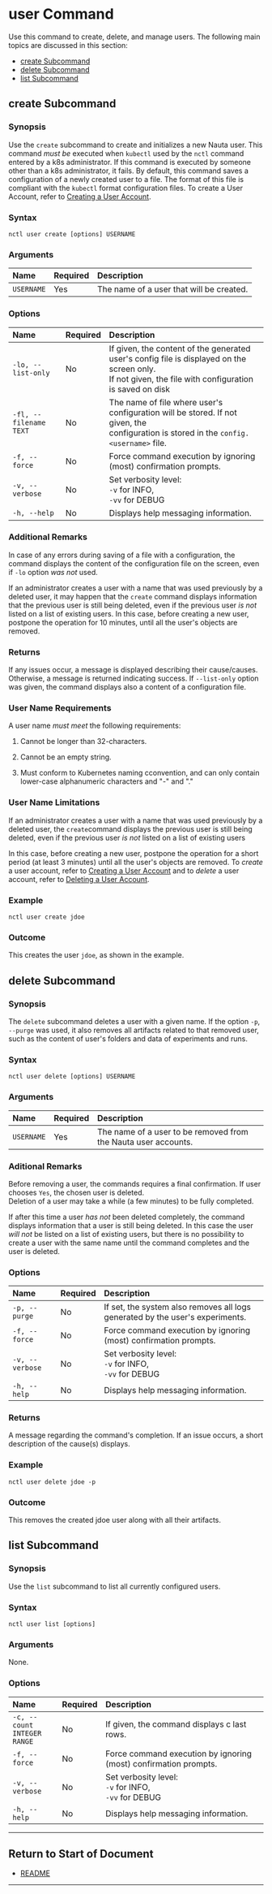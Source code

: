 # user Command

Use this command to create, delete, and manage users. The following main topics are discussed in this section: 

 - [create Subcommand](#create-subcommand)  
 - [delete Subcommand](#delete-subcommand)
 - [list Subcommand](#list-subcommand)

## create Subcommand

### Synopsis

Use the `create` subcommand to create and initializes a new Nauta user. This command _must be_ executed when `kubectl` used by the `nctl` command entered by a k8s administrator. If this command is executed by someone other than a k8s administrator, it fails. By default, this command saves a configuration of a newly created user to a file. The format of this file is compliant with the `kubectl`  format configuration files. To create a User Account, refer to [Creating a User Account](../actions/create_user.md). 

### Syntax

`nctl user create [options] USERNAME`

### Arguments

| Name | Required | Description |
|:--- |:--- |:--- |
|`USERNAME` | Yes | The name of a user that will be created.  |

### Options

| Name | Required | Description | 
|:--- |:--- |:--- |
|`-lo, --list-only` | No | If given, the content of the generated user's config file is displayed on the screen only. <br> If not given, the file with configuration is saved on disk
|`-fl, --filename` <br> `TEXT`  | No | The name of file where user's configuration will be stored. If not given, the <br> configuration is stored in the `config.<username>` file.|
|`-f, --force`| No | Force command execution by ignoring (most) confirmation prompts. |
|`-v, --verbose`| No | Set verbosity level: <br>`-v` for INFO, <br>`-vv` for DEBUG |
|`-h, --help` | No | Displays help messaging information. |

### Additional Remarks

In case of any errors during saving of a file with a configuration, the command displays the content of the configuration file on the screen, even if `-lo` option _was not_ used.  

If an administrator creates a user with a name that was used previously by a deleted user, it may happen that 
the `create` command displays information that the previous user is still being deleted, even if the previous
user _is not_ listed on a list of existing users. In this case, before creating a new user, postpone the operation for 10 minutes, until all the user's objects are removed.

### Returns

If any issues occur, a message is displayed describing their cause/causes. Otherwise, a message is returned indicating success. If `--list-only` option was given, the command displays also a content of a configuration file. 

### User Name Requirements

A user name _must meet_ the following requirements:

1. Cannot be longer than 32-characters.

2. Cannot be an empty string.

3. Must conform to Kubernetes naming cconvention, and can only contain lower-case alphanumeric characters and "-" and "."

### User Name Limitations

If an administrator creates a user with a name that was used previously by a deleted user, the `create`command displays the previous user is still being deleted, even if the previous user _is not_ listed on a list of existing users

In this case, before creating a new user, postpone the operation for a short period (at least 3 minutes) until all the user's objects are removed. To _create_ a user account, refer to [Creating a User Account](../actions/create_user.md) and to _delete_ a user account, refer to [Deleting a User Account](../actions/delete_user.md).

### Example

`nctl user create jdoe`

### Outcome 

This creates the user `jdoe`, as shown in the example.

## delete Subcommand

### Synopsis

The `delete` subcommand deletes a user with a given name. If the option `-p`, `--purge` was used, it also removes all artifacts related to that removed user, such as the content of user's folders and data of experiments and runs.

### Syntax

`nctl user delete [options] USERNAME`

### Arguments

| Name | Required | Description |
|:--- |:--- |:--- |
|`USERNAME` | Yes | The name of a user to be removed from the Nauta user accounts. |


### Aditional Remarks

Before removing a user, the commands requires a final confirmation. If user chooses `Yes`, the chosen user is deleted.  
Deletion of a user may take a while (a few minutes) to be fully completed. 

If after this time a user _has not_ been deleted completely, the command displays information that a
user is still being deleted. In this case the user _will not_ be listed on a list of existing users, but there is no
possibility to create a user with the same name until the command completes and the user is deleted.

### Options

| Name | Required | Description | 
|:--- |:--- |:--- |
|`-p, --purge` | No |  If set, the system also removes all logs generated by the user's experiments. |
|`-f, --force`| No | Force command execution by ignoring (most) confirmation prompts. |
|`-v, --verbose`| No | Set verbosity level: <br>`-v` for INFO, <br>`-vv` for DEBUG |
|`-h, --help` | No | Displays help messaging information. |


### Returns

A message regarding the command's completion. If an issue occurs, a short description of the cause(s) displays.


### Example

`nctl user delete jdoe -p`

### Outcome 

This removes the created jdoe user along with all their artifacts.


## list Subcommand

### Synopsis

Use the `list` subcommand to list  all currently configured users.

### Syntax

`nctl user list [options]`

### Arguments

None.

### Options

| Name | Required | Description | 
|:--- |:--- |:--- |
|`-c, --count` <br> `INTEGER RANGE` | No | If given, the command displays c last rows. |
|`-f, --force`| No | Force command execution by ignoring (most) confirmation prompts. |
|`-v, --verbose`| No | Set verbosity level: <br>`-v` for INFO, <br>`-vv` for DEBUG |
|`-h, --help` | No | Displays help messaging information. |


----------------------

## Return to Start of Document

* [README](../README.md)
----------------------
